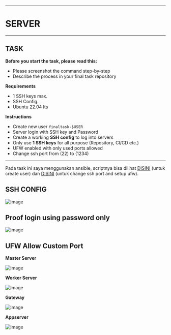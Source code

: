 -----
# **SERVER**
-----

## TASK

**Before you start the task, please read this:**
- Please screenshot the command step-by-step
- Describe the process in your final task repository

**Requirements**
- 1 SSH keys max.
- SSH Config.
- Ubuntu 22.04 lts

**Instructions**
- Create new user `finaltask-$USER`
- Server login with SSH key and Password
- Create a working **SSH config** to log into servers
- Only use **1 SSH keys** for all purpose (Repository, CI/CD etc.)
- UFW enabled with only used ports allowed
- Change ssh port from (22) to (1234)

-----


Pada task ini saya menggunakan ansible, scriptnya bisa dilihat [DISINI](https://github.com/fadil05me/devops20-dumbways-AhmadFadillah/blob/main/stage2/final-task/ansible/2create_user.yaml) (untuk create user) dan [DISINI](https://github.com/fadil05me/devops20-dumbways-AhmadFadillah/blob/main/stage2/final-task/ansible/3setup_ufw.yaml) (untuk change ssh port and setup ufw).


## SSH CONFIG

![image](https://github.com/fadil05me/devops20-dumbways-AhmadFadillah/assets/45775729/6b0f9887-ac91-4d3e-9cee-13d333eb70bb)

## Proof login using password only

![image](https://github.com/fadil05me/devops20-dumbways-AhmadFadillah/assets/45775729/0d037370-0e38-44b9-8a85-982d4e09fa59)


## UFW Allow Custom Port

**Master Server**

![image](https://github.com/fadil05me/devops20-dumbways-AhmadFadillah/assets/45775729/86f11e7a-9b17-4342-898e-52153e518357)


**Worker Server**

![image](https://github.com/fadil05me/devops20-dumbways-AhmadFadillah/assets/45775729/f9f7c42f-0f36-4730-86ff-6b3c8342f6be)


**Gateway**

![image](https://github.com/fadil05me/devops20-dumbways-AhmadFadillah/assets/45775729/d965a9de-f04f-4b46-a64f-220ca801b3da)


**Appserver**

![image](https://github.com/fadil05me/devops20-dumbways-AhmadFadillah/assets/45775729/8422f887-1e7f-47c2-94ca-715ea8b2123e)
